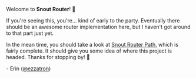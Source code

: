 Welcome to **Snout Router**! 🐽

If you're seeing this, you're... kind of early to the party. Eventually there
should be an awesome router implementation here, but I haven't got around to
that part just yet.

In the mean time, you should take a look at [Snout Router Path], which is fairly
complete. It should give you some idea of where this project is headed. Thanks
for stopping by! 👋

\- Erin ([@ezzatron])

[@ezzatron]: https://github.com/ezzatron
[snout router path]: https://github.com/snout-router/router-path
